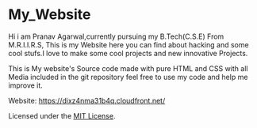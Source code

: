 # My_Website
Hi i am Pranav Agarwal,currently pursuing my B.Tech(C.S.E) From M.R.I.I.R.S, This is my Website here you can find
about hacking and some cool stufs.I love to make some cool projects and new
innovative Projects. 

This is My website's Source code made with pure HTML and CSS with all Media included in the git repository
feel free to use my code and help me improve it.  

Website: https://dixz4nma31b4q.cloudfront.net/

Licensed under the [MIT License](LICENSE).
